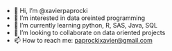 - 👋 Hi, I’m @xavierpaprocki
- 👀 I’m interested in data oreinted programming
- 🌱 I’m currently learning python, R, SAS, Java, SQL
- 💞️ I’m looking to collaborate on data oriented projects
- 📫 How to reach me: paprockixavier@gmail.com

<!---
xavierpaprocki/xavierpaprocki is a ✨ special ✨ repository because its `README.md` (this file) appears on your GitHub profile.
You can click the Preview link to take a look at your changes.
--->
